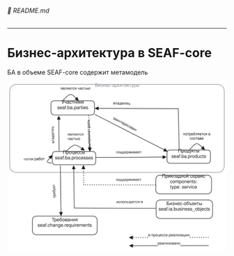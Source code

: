 ###### :green_book: README.md

---

# Бизнес-архитектура в SEAF-core

БА в объеме SEAF-core содержит метамодель

![](/docs/ba/seaf_ba_core_mm.svg)


